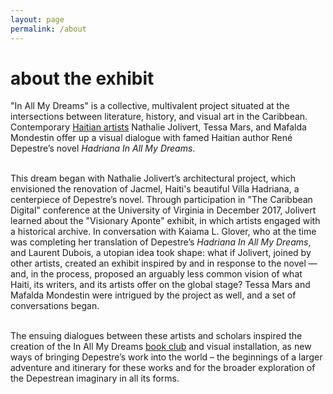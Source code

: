 ```yaml
---
layout: page
permalink: /about
---
```

<div id="column-a"><h1>about the exhibit</h1></div>


<div id="column-b"><p>"In All My Dreams" is a collective, multivalent project situated at the intersections between literature, history, and visual art in the Caribbean. Contemporary <a href="/artists">Haitian artists</a> Nathalie Jolivert, Tessa Mars, and Mafalda Mondestin offer up a visual dialogue with famed Haitian author René Depestre’s novel <em>Hadriana In All My Dreams</em>. 
 <br><br>
  
This dream began with Nathalie Jolivert’s architectural project, which envisioned the renovation of Jacmel, Haiti's beautiful Villa Hadriana, a centerpiece of Depestre’s novel. Through participation in "The Caribbean Digital" conference at the University of Virginia in December 2017, Jolivert learned about the "Visionary Aponte" exhibit, in which artists engaged with a historical archive. In conversation with Kaiama L. Glover, who at the time was completing her translation of Depestre’s <em> Hadriana In All My Dreams</em>, and Laurent Dubois, a utopian idea took shape: what if Jolivert, joined by other artists, created an exhibit inspired by and in response to the novel &#8212; and, in the process, proposed an arguably less common vision of what Haiti, its writers, and its artists offer on the global stage? Tessa Mars and Mafalda Mondestin were intrigued by the project as well, and a set of conversations began. <br><br>

The ensuing dialogues between these artists and scholars inspired the creation of the In All My Dreams <a href="/bookclub">book club</a> and visual installation, as new ways of bringing Depestre’s work into the world – the beginnings of a larger adventure and itinerary for these works and for the broader exploration of the Depestrean imaginary in all its forms. </p> </div>

